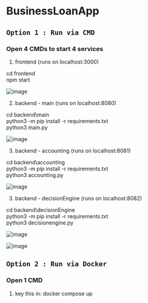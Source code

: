 # BusinessLoanApp


## `Option 1 : Run via CMD`

### Open 4 CMDs to start 4 services

1) frontend (runs on localhost:3000)

cd frontend \
npm start

![image](https://user-images.githubusercontent.com/15668158/234330961-c08649b5-e96f-4f30-a371-b5be8696cd0e.png)


2) backend - main (runs on localhost:8080)

cd backend\main \
python3 -m pip install -r requirements.txt \
python3 main.py

![image](https://user-images.githubusercontent.com/15668158/234331118-68e159a7-e687-4234-bc0f-df48426dc3bb.png)


3) backend - accounting (runs on localhost:8081)

cd backend\accounting \
python3 -m pip install -r requirements.txt \
python3 accounting.py

![image](https://user-images.githubusercontent.com/15668158/234331210-58c57209-c575-4864-b789-a6a6ab999410.png)


3) backend - decisionEngine (runs on localhost:8082)

cd backend\decisionEngine \
python3 -m pip install -r requirements.txt \
python3 decisionengine.py

![image](https://user-images.githubusercontent.com/15668158/234331679-0b4793ea-da60-42a7-b1a0-c393e1176108.png)

![image](https://user-images.githubusercontent.com/15668158/234341499-16b74d86-a558-4fbe-81f5-dabe5d14d35f.png)



## `Option 2 : Run via Docker`

### Open 1 CMD

1) key this in: docker compose up
